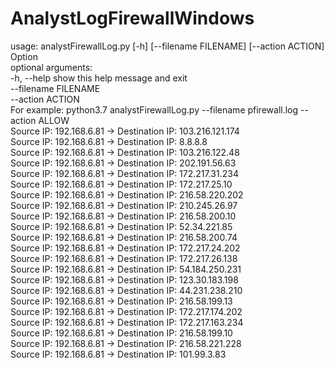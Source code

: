 # AnalystLogFirewallWindows
usage: analystFirewallLog.py [-h] [--filename FILENAME] [--action ACTION]  
Option  
optional arguments:  
  -h, --help           show this help message and exit  
  --filename FILENAME  
  --action ACTION  
For example: python3.7 analystFirewallLog.py --filename pfirewall.log --action ALLOW  
Source IP: 192.168.6.81 -> Destination IP: 103.216.121.174  
Source IP: 192.168.6.81 -> Destination IP: 8.8.8.8  
Source IP: 192.168.6.81 -> Destination IP: 103.216.122.48  
Source IP: 192.168.6.81 -> Destination IP: 202.191.56.63  
Source IP: 192.168.6.81 -> Destination IP: 172.217.31.234  
Source IP: 192.168.6.81 -> Destination IP: 172.217.25.10  
Source IP: 192.168.6.81 -> Destination IP: 216.58.220.202  
Source IP: 192.168.6.81 -> Destination IP: 210.245.26.97  
Source IP: 192.168.6.81 -> Destination IP: 216.58.200.10  
Source IP: 192.168.6.81 -> Destination IP: 52.34.221.85  
Source IP: 192.168.6.81 -> Destination IP: 216.58.200.74  
Source IP: 192.168.6.81 -> Destination IP: 172.217.24.202  
Source IP: 192.168.6.81 -> Destination IP: 172.217.26.138  
Source IP: 192.168.6.81 -> Destination IP: 54.184.250.231  
Source IP: 192.168.6.81 -> Destination IP: 123.30.183.198  
Source IP: 192.168.6.81 -> Destination IP: 44.231.238.210  
Source IP: 192.168.6.81 -> Destination IP: 216.58.199.13  
Source IP: 192.168.6.81 -> Destination IP: 172.217.174.202  
Source IP: 192.168.6.81 -> Destination IP: 172.217.163.234  
Source IP: 192.168.6.81 -> Destination IP: 216.58.199.10  
Source IP: 192.168.6.81 -> Destination IP: 216.58.221.228  
Source IP: 192.168.6.81 -> Destination IP: 101.99.3.83  

